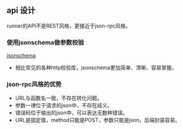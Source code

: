 ## api 设计

runner的API不是REST风格，更接近于json-rpc风格。

### 使用jsonschema做参数校验

[jsonschema](https://json-schema.org/understanding-json-schema/index.html)

- 相比常见的各种http校验库，jsonschema更加简单、清晰、容易掌握。

### json-rpc风格的优势

- URL与函数名一致，不存在转化问题。
- 参数一律位于请求的json中，不存在歧义。
- 错误码位于输出的json中，可以表达无数种错误。
- URL是固定值，method只能是POST，参数只能是json，后端封装容易。
